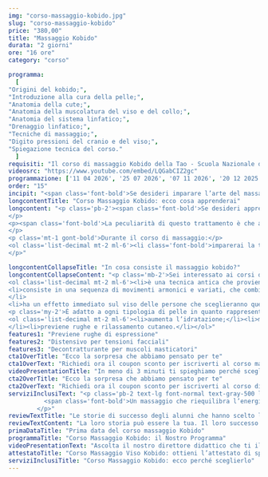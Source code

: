 ```yaml
---
img: "corso-massaggio-kobido.jpg"
slug: "corso-massaggio-kobido"
price: "380,00"
title: "Massaggio Kobido"
durata: "2 giorni"
ore: "16 ore"
category: "corso"

programma:
  [
"Origini del kobido;",
"Introduzione alla cura della pelle;",
"Anatomia della cute;",
"Anatomia della muscolatura del viso e del collo;",
"Anatomia del sistema linfatico;",
"Drenaggio linfatico;",
"Tecniche di massaggio;",
"Digito pressioni del cranio e del viso;",
"Spiegazione tecnica del corso."
  ]
requisiti: "Il corso di massaggio Kobido della Tao - Scuola Nazionale di Massaggio è aperto a chi ha già un’esperienza di base precedente, soprattutto una conoscenza delle tecniche del massaggio base classico svedese, quali sfioramento, frizioni, impastamenti, vibrazioni e percussioni, in tutte le loro varianti. É consigliabile avere anche una conoscenza del trattamento di Linfodrenaggio Vodder."
videosrc: "https://www.youtube.com/embed/LQGabCIZ2gc"
programmazione: ['11 04 2026', '25 07 2026', '07 11 2026', '20 12 2025', '01 01 2027'] 
order: "15" 
incipit: "<span class='font-bold'>Se desideri imparare l’arte del massaggio dell’eterna giovinezza, questo è il corso ideale per te</span>. Grazie al corso massaggio Kobido apprenderai una tecnica manipolatoria specifica per il viso, molto richiesta soprattutto dalle donne. Scopri subito la tecnica di massaggio Kobido."
longcontentTitle: "Corso Massaggio Kobido: ecco cosa apprenderai"            
longcontent: "<p class='pb-2'><span class='font-bold'>Se desideri apprendere una tecnica di massaggio che agisce in profondità sui muscoli del viso, del collo, del décolleté e della testa</span>, con effetti liftanti e rilassanti, <span class='font-bold'>questo è il corso giusto per te</span>. 
</p> 
<p><span class='font-bold'>La peculiarità di questo trattamento è che assicura un’azione immediata</span>: basterà alzarsi dal lettino (o meglio ancora se eseguito sul futon) per notare subito l’effetto lifting naturale. 
</p>
<p class='mt-1 gont-bold'>Durante il corso di massaggio:</p>
<ol class='list-decimal mt-2 ml-6'><li class='font-bold'>imparerai la teoria e la pratica del massaggio Kobido;</li><li>studierai le origini e i principi della tecnica;</li><li class='font-bold'>approfondirai le tecniche di movimento e di digitopressione con le mani.</li></ol><p class='mt-2'><span class='font-bold'>Il corso ti renderà in grado di praticare un massaggio kobido efficace</span> e sicuro, ottenendo un’azione ringiovanente, modellante e armonizzante sul viso, <span class='font-bold'>proprio come se fosse un lifting naturale</span>. 
</p>"

longcontentCollapseTitle: "In cosa consiste il massaggio kobido?"
longcontentCollapseContent: "<p class='mb-2'>Sei interessato ai corsi di massaggio kobido? Prima di tutto devi sapere di cosa si tratta:</p>
<ol class='list-decimal mt-2 ml-6'><li>è una tecnica antica che proviene dal Giappone, riservata alla famiglia imperiale;</li>
<li>consiste in una sequenza di movimenti armonici e variati, che combinano frizioni, pressioni, vibrazioni e tocchi superficiali e profondi. Stimola i punti dei meridiani, i decorsi linfatici, i muscoli facciali e cervicali, eliminando le tensioni provocate da contratture, cattive posture, stress mandibolare e digrignamento dei denti;
</li>
<li>ha un effetto immediato sul viso delle persone che sceglieranno questo trattamento. Si nota subito una maggiore luminosità, tonicità ed elasticità della pelle, una riduzione delle rughe e delle borse sotto gli occhi, un aspetto più giovane e rilassato.</li></ol>
<p class='my-2'>È adatto a ogni tipologia di pelle in quanto rappresenta un vero alleato del viso:</p>
<ol class='list-decimal mt-2 ml-6'><li>aumenta l’idratazione;</li><li>migliora l’elasticità e la tonicità di viso e collo;
</li><li>previene rughe e rilassamento cutaneo.</li></ol>"
features1: "Previene rughe di espressione"
features2: "Distensivo per tensioni facciali"
features3: "Decontratturante per muscoli masticatori"  
cta1OverTitle: "Ecco la sorpresa che abbiamo pensato per te"
cta1OverText: "Richiedi ora il coupon sconto per iscriverti al corso massaggio kobido"
videoPresentationTitle: "In meno di 3 minuti ti spieghiamo perché scegliere il corso massaggio Kobido"
cta2OverTitle: "Ecco la sorpresa che abbiamo pensato per te"
cta2OverText: "Richiedi ora il coupon sconto per iscriverti al corso di massaggio kobido"
serviziInclusiText: "<p class='pb-2 text-lg font-normal text-gray-500 lg:text-xl sm:px-16 lg:px-48 text-justify'>
          <span class='font-bold'>Un massaggio che riequilibra l’energia vitale, dona benessere e</span> salute al viso, <span class='font-bold'>assicura un effetto lifting naturale</span>. Per questo, è fondamentale che tu apprenda questa tecnica di massaggio Kobido per aggiungerla alla tua formazione ed eseguirla sui tuoi clienti. Cosa aspetti? <span class='font-bold'>Contattaci subito per avere tutte le informazioni su come iscriverti al corso</span>
        </p>"
reviewTextTitle: "Le storie di successo degli alunni che hanno scelto la nostra scuola di massaggio"        
reviewTextContent: "La loro storia può essere la tua. Il loro successo puoi ottenerlo anche tu.<span class='block py-2'>Cosa aspetti? Scegli anche tu di essere finalmente felice del lavoro che scegli.</span>" 
primaDataTitle: "Prima data del corso massaggio Kobido"
programmaTitle: "Corso Massaggio Kobido: il Nostro Programma" 
videoPresentationText: "Ascolta il nostro direttore didattico che ti illustra i vantaggi di scegliere il corso massaggio Kobido."
attestatoTitle: "Corso Massaggio Viso Kobido: ottieni l’attestato di specializzazione"
serviziInclusiTitle: "Corso Massaggio Kobido: ecco perché sceglierlo"
---
```

